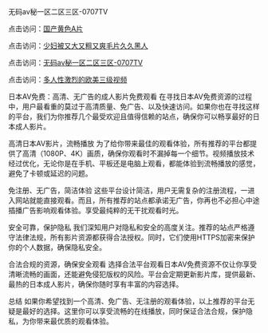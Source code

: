 无码av秘一区二区三区-0707TV

点击访问：<a href="https://fdhf-454.pages.dev/">国产黄色A片</a>

点击访问：<a href="https://bered.pages.dev/">少妇被又大又粗又爽毛片久久黑人</a>

点击访问：<a href="https://rtj-3zo.pages.dev/">无码av秘一区二区三区-0707TV</a>

点击访问：<a href="https://vassv.pages.dev/">多人性激烈的欧美三级视频</a>


日本AV免费：高清、无广告的成人影片免费观看
在寻找日本AV免费资源的过程中，用户最看重的莫过于高清质量、免广告、以及快速访问。如果你也在寻找这样的平台，我们为你推荐几个最受欢迎且值得信赖的站点，确保你可以畅享最好的日本成人影片。

高清日本AV影片，流畅播放
为了给你带来最佳的观看体验，所有推荐的平台都提供了高清（1080P、4K）画质，确保你观看时不漏掉每一个细节。视频播放技术经过优化，无论你是在手机、平板还是电脑上观看，都能体验到流畅播放的感觉，避免了卡顿或延迟的问题。

免注册、无广告，简洁体验
这些平台设计简洁，用户无需复杂的注册流程，一进入网站就能直接观看。而且，所有推荐的站点都承诺无广告，你再也不必担心中途插播广告影响观看体验。享受最纯粹的无干扰观看时光。

安全可靠，保护隐私
我们深知用户对隐私和安全的高度关注。推荐的站点严格遵守法律法规，所有影片资源都获得合法授权。同时，它们使用HTTPS加密来保护你的个人数据，确保隐私安全。

合法合规的资源，确保安全观看
选择合法平台观看日本AV免费资源不仅让你享受清晰流畅的画面，还能避免侵犯版权的风险。平台会定期更新影片库，提供最新、最热的日本成人影片，确保你随时享有丰富的内容选择。

总结
如果你希望找到一个高清、免广告、无注册的观看体验，以上推荐的平台无疑是最好的选择。这里你可以享受流畅的在线播放，同时保证合法合规，保护隐私，为你带来最优质的观看体验。

<span style="display:none;">[Canonical link]( https://github.com/va20250707/12335 ）</span>
